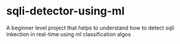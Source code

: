 # sqli-detector-using-ml
A beginner level project that helps to understand how to detect sqli inkection in real-time using ml classification algos
